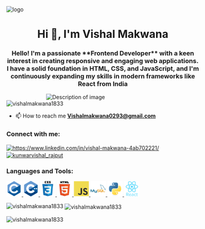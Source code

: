 ![logo](https://repository-images.githubusercontent.com/588181932/e36ec678-7984-4cdd-8e4c-a3932772ff8e)
<h1 align="center">Hi 👋, I'm Vishal Makwana</h1>
<h3 align="center">Hello! I'm a passionate **Frontend Developer** with a keen interest in creating responsive and engaging web applications. I have a solid foundation in HTML, CSS, and JavaScript, and I'm continuously expanding my skills in modern frameworks like React from India</h3>

<img src="https://unsplash.com/photos/text-ayjnmG4oUX4" alt="Description of image" width="400" align="right">


<p align="left"> <img src="https://komarev.com/ghpvc/?username=vishalmakwana1833&label=Profile%20views&color=0e75b6&style=flat" alt="vishalmakwana1833" /> </p>

- 📫 How to reach me **Vishalmakwana0293@gmail.com**

<h3 align="left">Connect with me:</h3>
<p align="left">
<a href="https://linkedin.com/in/https://www.linkedin.com/in/vishal-makwana-4ab702221/" target="blank"><img align="center" src="https://raw.githubusercontent.com/rahuldkjain/github-profile-readme-generator/master/src/images/icons/Social/linked-in-alt.svg" alt="https://www.linkedin.com/in/vishal-makwana-4ab702221/" height="30" width="40" /></a>
<a href="https://instagram.com/kunwarvishal_rajput" target="blank"><img align="center" src="https://raw.githubusercontent.com/rahuldkjain/github-profile-readme-generator/master/src/images/icons/Social/instagram.svg" alt="kunwarvishal_rajput" height="30" width="40" /></a>
</p>

<h3 align="left">Languages and Tools:</h3>
<p align="left"> <a href="https://www.cprogramming.com/" target="_blank" rel="noreferrer"> <img src="https://raw.githubusercontent.com/devicons/devicon/master/icons/c/c-original.svg" alt="c" width="40" height="40"/> </a> <a href="https://www.w3schools.com/cpp/" target="_blank" rel="noreferrer"> <img src="https://raw.githubusercontent.com/devicons/devicon/master/icons/cplusplus/cplusplus-original.svg" alt="cplusplus" width="40" height="40"/> </a> <a href="https://www.w3schools.com/css/" target="_blank" rel="noreferrer"> <img src="https://raw.githubusercontent.com/devicons/devicon/master/icons/css3/css3-original-wordmark.svg" alt="css3" width="40" height="40"/> </a> <a href="https://www.w3.org/html/" target="_blank" rel="noreferrer"> <img src="https://raw.githubusercontent.com/devicons/devicon/master/icons/html5/html5-original-wordmark.svg" alt="html5" width="40" height="40"/> </a> <a href="https://developer.mozilla.org/en-US/docs/Web/JavaScript" target="_blank" rel="noreferrer"> <img src="https://raw.githubusercontent.com/devicons/devicon/master/icons/javascript/javascript-original.svg" alt="javascript" width="40" height="40"/> </a> <a href="https://www.mysql.com/" target="_blank" rel="noreferrer"> <img src="https://raw.githubusercontent.com/devicons/devicon/master/icons/mysql/mysql-original-wordmark.svg" alt="mysql" width="40" height="40"/> </a> <a href="https://www.python.org" target="_blank" rel="noreferrer"> <img src="https://raw.githubusercontent.com/devicons/devicon/master/icons/python/python-original.svg" alt="python" width="40" height="40"/> </a> <a href="https://reactjs.org/" target="_blank" rel="noreferrer"> <img src="https://raw.githubusercontent.com/devicons/devicon/master/icons/react/react-original-wordmark.svg" alt="react" width="40" height="40"/> </a> </p>

<p><img align="left" src="https://github-readme-stats.vercel.app/api/top-langs?username=vishalmakwana1833&show_icons=true&locale=en&layout=compact" alt="vishalmakwana1833" /></p>

<p>&nbsp;<img align="center" src="https://github-readme-stats.vercel.app/api?username=vishalmakwana1833&show_icons=true&locale=en" alt="vishalmakwana1833" /></p>

<p><img align="center" src="https://github-readme-streak-stats.herokuapp.com/?user=vishalmakwana1833&" alt="vishalmakwana1833" /></p>
